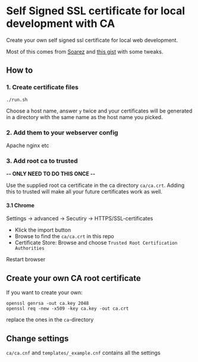 # Self Signed SSL certificate for local development with CA

Create your own self signed ssl certificate for local web development.

Most of this comes from [Soarez](https://github.com/Soarez)
and [this gist](https://gist.github.com/Soarez/9688998) with some tweaks.

## How to

### 1. Create certificate files

```
./run.sh
```

Choose a host name, answer `y` twice and your certificates will be generated in a
directory with the same name as the host name you picked.

### 2. Add them to your webserver config

Apache nginx etc

### 3. Add root ca to trusted

**-- ONLY NEED TO DO THIS ONCE --**

Use the supplied root ca certificate in the ca directory `ca/ca.crt`.
Adding this to trusted will make all your future certificates work as well.

#### 3.1 Chrome

Settings -> advanced -> Secutiry -> HTTPS/SSL-certificates

* Klick the import button
* Browse to find the `ca/ca.crt` in this repo
* Certificate Store: Browse and choose `Trusted Root Certification Authorities`

Restart browser

## Create your own CA root certificate

If you want to create your own:

```
openssl genrsa -out ca.key 2048
openssl req -new -x509 -key ca.key -out ca.crt
```

replace the ones in the `ca`-directory

## Change settings

`ca/ca.cnf` and `templates/_example.cnf` contains all the settings
